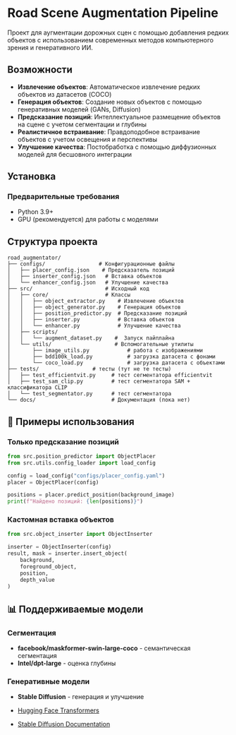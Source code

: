 # Road Scene Augmentation Pipeline

Проект для аугментации дорожных сцен с помощью добавления редких объектов с использованием современных методов компьютерного зрения и генеративного ИИ.

## Возможности

- **Извлечение объектов**: Автоматическое извлечение редких объектов из датасетов (COCO)
- **Генерация объектов**: Создание новых объектов с помощью генеративных моделей (GANs, Diffusion)
- **Предсказание позиций**: Интеллектуальное размещение объектов на сцене с учетом сегментации и глубины
- **Реалистичное встраивание**: Правдоподобное встраивание объектов с учетом освещения и перспективы
- **Улучшение качества**: Постобработка с помощью диффузионных моделей для бесшовного интеграции

## Установка

### Предварительные требования

- Python 3.9+
- GPU (рекомендуется) для работы с моделями



## Структура проекта

```
road_augmentator/
├── configs/                 # Конфигурационные файлы
│   ├── placer_config.json    # Предсказатель позиций
│   ├── inserter_config.json   # Вставка объектов
│   └── enhancer_config.json   # Улучшение качества
├── src/                       # Исходный код
│   ├── core/                  # Классы 
│   │   ├── object_extractor.py    # Извлечение объектов
│   │   ├── object_generator.py    # Генерация объектов
│   │   ├── position_predictor.py  # Предсказание позиций
│   │   ├── inserter.py            # Вставка объектов
│   │   └── enhancer.py            # Улучшение качества
│   ├── scripts/
│   │   └── augment_dataset.py    #  Запуск пайплайна
│   └── utils/                    # Вспомогательные утилиты
│       ├── image_utils.py            # работа с изображениями
│       ├── bdd100k_load.py           # загрузка датасета с фонами
│       └── coco_load.py              # загрузка датасета с объектами
├── tests/                 # тесты (тут не те тесты)
│   ├── test_efficientvit.py     # тест сегментатора efficientvit
│   ├── test_sam_clip.py         # тест сегментатора SAM + классификатора CLIP
│   └── test_segmentator.py      # тест сегментатора
└── docs/                        # Документация (пока нет)
```


## 🧪 Примеры использования

### Только предсказание позиций

```python
from src.position_predictor import ObjectPlacer
from src.utils.config_loader import load_config

config = load_config("configs/placer_config.yaml")
placer = ObjectPlacer(config)

positions = placer.predict_position(background_image)
print(f"Найдено позиций: {len(positions)}")
```

### Кастомная вставка объектов

```python
from src.object_inserter import ObjectInserter

inserter = ObjectInserter(config)
result, mask = inserter.insert_object(
    background, 
    foreground_object, 
    position, 
    depth_value
)
```


## 📊 Поддерживаемые модели

### Сегментация
- **facebook/maskformer-swin-large-coco** - семантическая сегментация
- **Intel/dpt-large** - оценка глубины

### Генеративные модели
- **Stable Diffusion** - генерация и улучшение


- [Hugging Face Transformers](https://huggingface.co/docs/transformers)
- [Stable Diffusion Documentation](https://huggingface.co/docs/diffusers/index)
